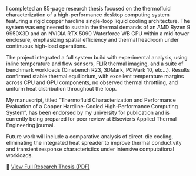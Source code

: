 I completed an 85-page research thesis focused on the thermofluid characterization of a high-performance desktop computing system featuring a rigid copper hardline single-loop liquid cooling architecture. The system was engineered to sustain the thermal demands of an AMD Ryzen 9 9950X3D and an NVIDIA RTX 5090 Waterforce WB GPU within a mid-tower enclosure, emphasizing spatial efficiency and thermal headroom under continuous high-load operations.

The project integrated a full system build with experimental analysis, using inline temperature and flow sensors, FLIR thermal imaging, and a suite of benchmark workloads (Cinebench R23, 3DMark, PCMark 10, etc...). Results confirmed stable thermal equilibrium, with excellent temperature margins across CPU and GPU components, no observed thermal throttling, and uniform heat distribution throughout the loop.

My manuscript, titled “Thermofluid Characterization and Performance Evaluation of a Copper Hardline-Cooled High-Performance Computing System”, has been endorsed by my university for publication and is currently being prepared for peer review at Elsevier’s Applied Thermal Engineering journal.

Future work will include a comparative analysis of direct-die cooling, eliminating the integrated heat spreader to improve thermal conductivity and transient response characteristics under intensive computational workloads.

📄 [View Full Research Thesis (PDF)](https://github.com/merberenson/Thermofluid-Characterization-and-Performance-of-a-PC/releases/download/thesis/Berenson_Thermal_PC_Thesis.pdf)
